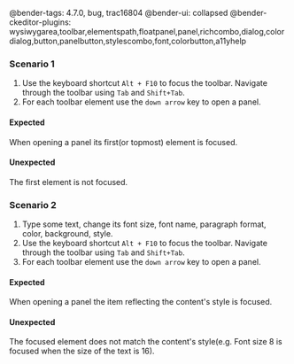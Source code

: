 @bender-tags: 4.7.0, bug, trac16804
@bender-ui: collapsed
@bender-ckeditor-plugins: wysiwygarea,toolbar,elementspath,floatpanel,panel,richcombo,dialog,colordialog,button,panelbutton,stylescombo,font,colorbutton,a11yhelp

### Scenario 1

1. Use the keyboard shortcut `Alt + F10` to focus the toolbar. Navigate through the toolbar using `Tab` and `Shift+Tab`.
2. For each toolbar element use the `down arrow` key to open a panel.

#### Expected

When opening a panel its first(or topmost) element is focused.

#### Unexpected

The first element is not focused.

### Scenario 2

1. Type some text, change its font size, font name, paragraph format, color, background, style.
1. Use the keyboard shortcut `Alt + F10` to focus the toolbar. Navigate through the toolbar using `Tab` and `Shift+Tab`.
2. For each toolbar element use the `down arrow` key to open a panel.

#### Expected

When opening a panel the item reflecting the content's style is focused.

#### Unexpected

The focused element does not match the content's style(e.g. Font size 8 is focused when the size of the text is 16).
